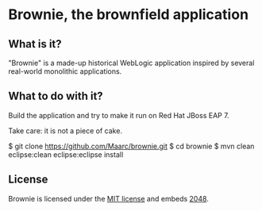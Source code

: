 Brownie, the brownfield application
====================================

What is it?
-----------

"Brownie" is a made-up historical WebLogic application inspired by several real-world monolithic applications.


What to do with it?
-------------------

Build the application and try to make it run on Red Hat JBoss EAP 7.

Take care: it is not a piece of cake.


$ git clone https://github.com/Maarc/brownie.git
$ cd brownie
$ mvn clean eclipse:clean eclipse:eclipse install


License
-------

Brownie is licensed under the [MIT license](./LICENSE.txt) and embeds [2048](https://github.com/gabrielecirulli/2048).
